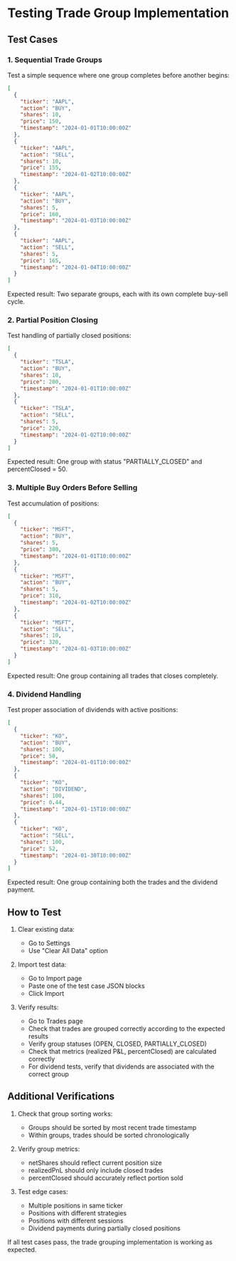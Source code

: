 # Testing Trade Group Implementation

## Test Cases

### 1. Sequential Trade Groups
Test a simple sequence where one group completes before another begins:

```json
[
  {
    "ticker": "AAPL",
    "action": "BUY",
    "shares": 10,
    "price": 150,
    "timestamp": "2024-01-01T10:00:00Z"
  },
  {
    "ticker": "AAPL",
    "action": "SELL",
    "shares": 10,
    "price": 155,
    "timestamp": "2024-01-02T10:00:00Z"
  },
  {
    "ticker": "AAPL",
    "action": "BUY",
    "shares": 5,
    "price": 160,
    "timestamp": "2024-01-03T10:00:00Z"
  },
  {
    "ticker": "AAPL",
    "action": "SELL",
    "shares": 5,
    "price": 165,
    "timestamp": "2024-01-04T10:00:00Z"
  }
]
```

Expected result: Two separate groups, each with its own complete buy-sell cycle.

### 2. Partial Position Closing
Test handling of partially closed positions:

```json
[
  {
    "ticker": "TSLA",
    "action": "BUY",
    "shares": 10,
    "price": 200,
    "timestamp": "2024-01-01T10:00:00Z"
  },
  {
    "ticker": "TSLA",
    "action": "SELL",
    "shares": 5,
    "price": 220,
    "timestamp": "2024-01-02T10:00:00Z"
  }
]
```

Expected result: One group with status "PARTIALLY_CLOSED" and percentClosed = 50.

### 3. Multiple Buy Orders Before Selling
Test accumulation of positions:

```json
[
  {
    "ticker": "MSFT",
    "action": "BUY",
    "shares": 5,
    "price": 300,
    "timestamp": "2024-01-01T10:00:00Z"
  },
  {
    "ticker": "MSFT",
    "action": "BUY",
    "shares": 5,
    "price": 310,
    "timestamp": "2024-01-02T10:00:00Z"
  },
  {
    "ticker": "MSFT",
    "action": "SELL",
    "shares": 10,
    "price": 320,
    "timestamp": "2024-01-03T10:00:00Z"
  }
]
```

Expected result: One group containing all trades that closes completely.

### 4. Dividend Handling
Test proper association of dividends with active positions:

```json
[
  {
    "ticker": "KO",
    "action": "BUY",
    "shares": 100,
    "price": 50,
    "timestamp": "2024-01-01T10:00:00Z"
  },
  {
    "ticker": "KO",
    "action": "DIVIDEND",
    "shares": 100,
    "price": 0.44,
    "timestamp": "2024-01-15T10:00:00Z"
  },
  {
    "ticker": "KO",
    "action": "SELL",
    "shares": 100,
    "price": 52,
    "timestamp": "2024-01-30T10:00:00Z"
  }
]
```

Expected result: One group containing both the trades and the dividend payment.

## How to Test

1. Clear existing data:
   - Go to Settings
   - Use "Clear All Data" option

2. Import test data:
   - Go to Import page
   - Paste one of the test case JSON blocks
   - Click Import

3. Verify results:
   - Go to Trades page
   - Check that trades are grouped correctly according to the expected results
   - Verify group statuses (OPEN, CLOSED, PARTIALLY_CLOSED)
   - Check that metrics (realized P&L, percentClosed) are calculated correctly
   - For dividend tests, verify that dividends are associated with the correct group

## Additional Verifications

1. Check that group sorting works:
   - Groups should be sorted by most recent trade timestamp
   - Within groups, trades should be sorted chronologically

2. Verify group metrics:
   - netShares should reflect current position size
   - realizedPnL should only include closed trades
   - percentClosed should accurately reflect portion sold

3. Test edge cases:
   - Multiple positions in same ticker
   - Positions with different strategies
   - Positions with different sessions
   - Dividend payments during partially closed positions

If all test cases pass, the trade grouping implementation is working as expected.